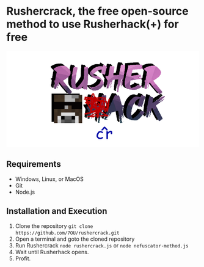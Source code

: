 # Rushercrack, the free open-source method to use Rusherhack(+) for free

![Rushercrack on top](https://raw.githubusercontent.com/7OU/rushercrack/master/rushercrack.png)

## Requirements
- Windows, Linux, or MacOS
- Git
- Node.js

## Installation and Execution
1) Clone the repository ``git clone https://github.com/7OU/rushercrack.git``
2) Open a terminal and goto the cloned repository
3) Run Rushercrack ``node rushercrack.js`` or ``node nefuscator-method.js``
4) Wait until Rusherhack opens.
5) Profit.
